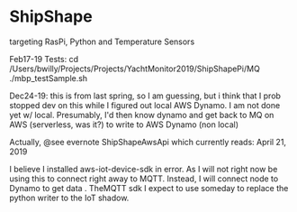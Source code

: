 # ShipShape

targeting RasPi, Python and Temperature Sensors

Feb17-19
Tests:
cd /Users/bwilly/Projects/Projects/YachtMonitor2019/ShipShapePi/MQ
./mbp_testSample.sh

Dec24-19: this is from last spring, so I am guessing, but i think that I prob stopped
dev on this while I figured out local AWS Dynamo. I am not done yet w/ local.
Presumably, I'd then know dynamo and get back to MQ on AWS (serverless, was it?) to write to AWS Dynamo (non local)

Actually, @see evernote ShipShapeAwsApi which currently reads:
April 21, 2019

I believe I installed aws-iot-device-sdk in error.
As I will not right now be using this to connect right away to MQTT.
Instead, I will connect node to Dynamo to get data
. TheMQTT sdk I expect to use someday to replace the python writer to the IoT shadow.
